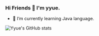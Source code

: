 ### Hi Friends 👋 I'm yyue.
- 🌱 I’m currently learning Java language.


![Yyue's GitHub stats](https://github-readme-stats.vercel.app/api?username=yy0127-ai&show_icons=true&theme=transparent)

<!--
**yy0127-ai/yy0127-ai** is a ✨ _special_ ✨ repository because its `README.md` (this file) appears on your GitHub profile.

Here are some ideas to get you started:

- 🔭 I’m currently working on ...
- 🌱 I’m currently learning ...
- 👯 I’m looking to collaborate on ...
- 🤔 I’m looking for help with ...
- 💬 Ask me about ...
- 📫 How to reach me: ...
- 😄 Pronouns: ...
- ⚡ Fun fact: ...
-->
